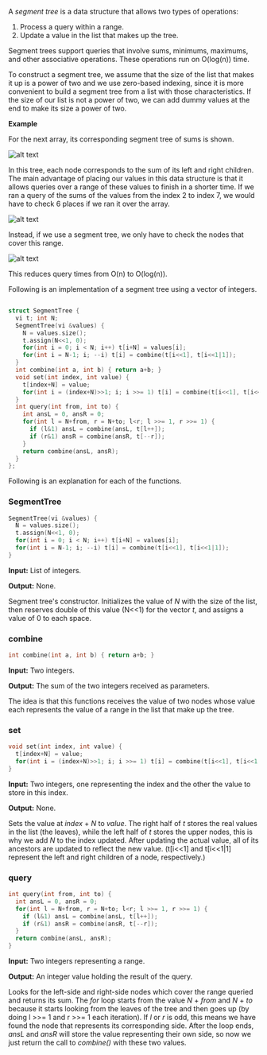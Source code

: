 A _segment tree_ is a data structure that allows two types of operations:
1) Process a query within a range.
2) Update a value in the list that makes up the tree.

Segment trees support queries that involve sums, minimums, maximums, and other associative operations. These operations run on O(log(n)) time.

To construct a segment tree, we assume that the size of the list that makes it up is a power of two and we use zero-based indexing, since it is more convenient to build a segment tree from a list with those characteristics. If the size of our list is not a power of two, we can add dummy values at the end to make its size a power of two.

**Example**

For the next array, its corresponding segment tree of sums is shown.

![alt text](https://i.imgur.com/jJgV7Cd.png)

In this tree, each node corresponds to the sum of its left and right children. The main advantage of placing our values in this data structure is that it allows queries over a range of these values to finish in a shorter time. If we ran a query of the sums of the values from the index 2 to index 7, we would have to check 6 places if we ran it over the array.

![alt text](https://i.imgur.com/Jvra9sw.png)

Instead, if we use a segment tree, we only have to check the nodes that cover this range.

![alt text](https://i.imgur.com/7OZb7XW.png)

This reduces query times from O(n) to O(log(n)).

Following is an implementation of a segment tree using a vector of integers.

```cpp

struct SegmentTree {
  vi t; int N;
  SegmentTree(vi &values) {
    N = values.size();
    t.assign(N<<1, 0);
    for(int i = 0; i < N; i++) t[i+N] = values[i];
    for(int i = N-1; i; --i) t[i] = combine(t[i<<1], t[i<<1|1]);
  }
  int combine(int a, int b) { return a+b; }
  void set(int index, int value) {
    t[index+N] = value;
    for(int i = (index+N)>>1; i; i >>= 1) t[i] = combine(t[i<<1], t[i<<1|1]);
  }
  int query(int from, int to) {
    int ansL = 0, ansR = 0;
    for(int l = N+from, r = N+to; l<r; l >>= 1, r >>= 1) {
      if (l&1) ansL = combine(ansL, t[l++]);
      if (r&1) ansR = combine(ansR, t[--r]);
    }
    return combine(ansL, ansR);
  }
};
```

Following is an explanation for each of the functions.

### SegmentTree

```cpp
SegmentTree(vi &values) {
  N = values.size();
  t.assign(N<<1, 0);
  for(int i = 0; i < N; i++) t[i+N] = values[i];
  for(int i = N-1; i; --i) t[i] = combine(t[i<<1], t[i<<1|1]);
}
```
**Input:** List of integers.

**Output:** None.

Segment tree's constructor. Initializes the value of _N_ with the size of the list, then reserves double of this value (N<<1) for the vector _t_, and assigns a value of 0 to each space.

### combine

```cpp
int combine(int a, int b) { return a+b; }
```
**Input:** Two integers.

**Output:** The sum of the two integers received as parameters.

The idea is that this functions receives the value of two nodes whose value each represents the value of a range in the list that make up the tree.

### set

```cpp
void set(int index, int value) {
  t[index+N] = value;
  for(int i = (index+N)>>1; i; i >>= 1) t[i] = combine(t[i<<1], t[i<<1|1]);
}
```
**Input:** Two integers, one representing the index and the other the value to store in this index.

**Output:** None.

Sets the value at _index_ + _N_ to _value_. The right half of _t_ stores the real values in the list (the leaves), while the left half of _t_ stores the upper nodes, this is why we add _N_ to the index updated. After updating the actual value, all of its ancestors are updated to reflect the new value. (t[i<<1] and t[i<<1|1] represent the left and right children of a node, respectively.)

### query

```cpp
int query(int from, int to) {
  int ansL = 0, ansR = 0;
  for(int l = N+from, r = N+to; l<r; l >>= 1, r >>= 1) {
    if (l&1) ansL = combine(ansL, t[l++]);
    if (r&1) ansR = combine(ansR, t[--r]);
  }
  return combine(ansL, ansR);
}
```
**Input:** Two integers representing a range.

**Output:** An integer value holding the result of the query.

Looks for the left-side and right-side nodes which cover the range queried and returns its sum. The _for_ loop starts from the value _N_ + _from_ and _N_ + _to_ because it starts looking from the leaves of the tree and then goes up (by doing l >>= 1 and r >>= 1 each iteration). If _l_ or _r_ is odd, this means we have found the node that represents its corresponding side. After the loop ends, _ansL_ and _ansR_ will store the value representing their own side, so now we just return the call to _combine()_ with these two values.
